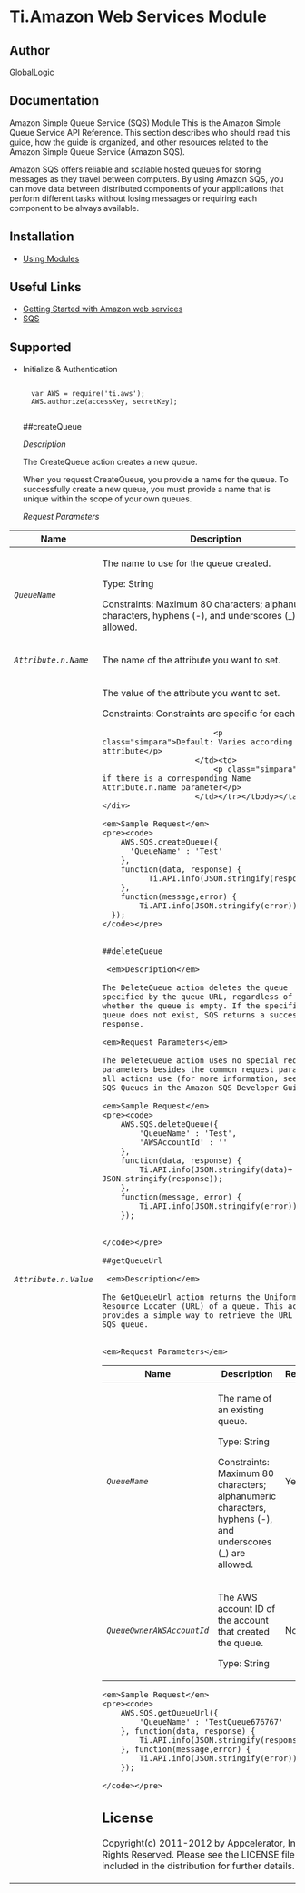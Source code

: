 # Ti.Amazon Web Services Module

## Author

GlobalLogic

## Documentation

Amazon Simple Queue Service (SQS) Module
This is the Amazon Simple Queue Service API Reference. This section describes who should read this guide, how the guide is organized, and other resources related to the Amazon Simple Queue Service (Amazon SQS).

Amazon SQS offers reliable and scalable hosted queues for storing messages as they travel between computers. By using Amazon SQS, you can move data between distributed components of your applications that perform different tasks without losing messages or requiring each component to be always available.
## Installation

* [ Using Modules ]( http://docs.appcelerator.com/titanium/2.1/index.html#!/guide/Using_Modules )

## Useful Links

* [ Getting Started with Amazon web services ]( http://docs.amazonwebservices.com/gettingstarted/latest/awsgsg-intro/intro.html )    
* [ SQS ]( http://aws.amazon.com/documentation/sqs/ )


## Supported

* Initialize & Authentication
  <pre><code>
	var AWS = require('ti.aws');
	AWS.authorize(accessKey, secretKey);
	</code></pre>

  ##createQueue

	 <em>Description</em>

    The CreateQueue action creates a new queue.

    When you request CreateQueue, you provide a name for the queue. To successfully create a new queue, you must provide a name that is unique within the scope of your own queues.

    
	<em>Request Parameters</em>
<div class="informaltable"><table cellspacing="0" border="0"><colgroup><col class="col1"><col class="col2"><col class="col3"></colgroup><thead><tr><th>Name</th><th>Description</th><th>Required</th></tr></thead>
<tbody><tr><td>
  						<p class="simpara">
								<em class="parameter"><code>QueueName</code></em>
							</p>
						</td><td>
							<p class="simpara">The name to use for the queue created.</p>
							<p class="simpara">Type: String</p>
							<p class="simpara">Constraints: Maximum 80 characters; alphanumeric characters, hyphens (-),
								and underscores (_) are allowed.</p>
						</td><td>
							<p class="simpara">Yes</p>
						</td></tr>
<tr><td>
							<p class="simpara">
								<em class="parameter"><code>Attribute.n.Name</code></em>
							</p>
						</td><td>
							<p class="simpara">The name of the attribute you want to set.</p>
							</td><td>							<p class="simpara">No</p>						</td></tr><tr><td>				<p class="simpara">
								<em class="parameter"><code>Attribute.n.Value</code></em>
							</p>
						</td><td>
							<p class="simpara">The value of the attribute you want to set. </p>
							<p class="simpara">Constraints: Constraints are specific for each value. </p>
							
							<p class="simpara">Default: Varies according to attribute</p>
						</td><td>
							<p class="simpara">Yes, if there is a corresponding Name Attribute.n.name parameter</p>
						</td></tr></tbody></table></div>

	<em>Sample Request</em>
	<pre><code>
    	AWS.SQS.createQueue({
    	  'QueueName' : 'Test'
  	    }, 
        function(data, response) {
  		      Ti.API.info(JSON.stringify(response));
  	    }, 
        function(message,error) {
  		    Ti.API.info(JSON.stringify(error));
  	  });
	</code></pre>


	##deleteQueue

	 <em>Description</em>
	
	The DeleteQueue action deletes the queue specified by the queue URL, regardless of whether the queue is empty. If the specified queue does not exist, SQS returns a successful response.
    
	<em>Request Parameters</em>
	
	The DeleteQueue action uses no special request parameters besides the common request parameters all actions use (for more information, see About SQS Queues in the Amazon SQS Developer Guide).

	<em>Sample Request</em>
	<pre><code>
		AWS.SQS.deleteQueue({
			'QueueName' : 'Test',
			'AWSAccountId' : ''
		}, 
		function(data, response) {
			Ti.API.info(JSON.stringify(data)+ JSON.stringify(response));
		}, 
		function(message, error) {
			Ti.API.info(JSON.stringify(error));
		});	
  	

	</code></pre>

	##getQueueUrl

	 <em>Description</em>

	The GetQueueUrl action returns the Uniform Resource Locater (URL) of a queue. This action provides a simple way to retrieve the URL of an SQS queue.

    
	<em>Request Parameters</em>
<div class="informaltable"><table cellspacing="0" border="0"><colgroup><col class="col1"><col class="col2"><col class="col3"></colgroup><thead><tr><th>Name</th><th>Description</th><th>Required</th></tr></thead><tbody><tr><td>
							<p class="simpara">
								<em class="parameter"><code>QueueName</code></em>
							</p>
						</td><td>
							<p class="simpara">The name of an existing queue.</p>
							<p class="simpara">Type: String</p>
							<p class="simpara">Constraints: Maximum 80 characters; alphanumeric characters, hyphens (-),
								and underscores (_) are allowed.</p>
						</td><td>
							<p class="simpara">Yes</p>
						</td></tr><tr><td>
							<p class="simpara">
								<em class="parameter"><code>QueueOwnerAWSAccountId</code></em>
							</p>
						</td><td>
							<p class="simpara">The AWS account ID of the account that created the queue.</p>
							<p class="simpara">Type: String</p>
						</td><td>
							<p class="simpara">No</p>
						</td></tr></tbody></table></div>

	<em>Sample Request</em>
	<pre><code>
	  	AWS.SQS.getQueueUrl({
			'QueueName' : 'TestQueue676767'
		}, function(data, response) {
			Ti.API.info(JSON.stringify(response));
		}, function(message,error) {
			Ti.API.info(JSON.stringify(error));
		});

	</code></pre>


## License

Copyright(c) 2011-2012 by Appcelerator, Inc. All Rights Reserved. Please see the LICENSE file included in the distribution for further details.

